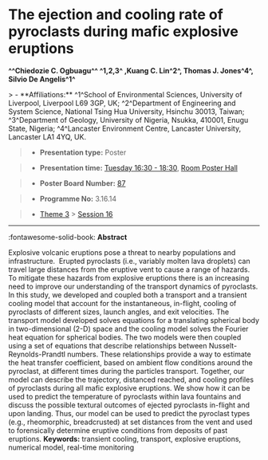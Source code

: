 # The ejection and cooling rate of pyroclasts during mafic explosive eruptions

**^^Chiedozie C. Ogbuagu^^ ^1,2,3^ ,Kuang C. Lin^2^, Thomas J. Jones^4^, Silvio De Angelis^1^**

<!-- more -->> - **Affiliations:** ^1^School of Environmental Sciences, University of Liverpool, Liverpool L69 3GP, UK; ^2^Department of Engineering and System Science, National Tsing Hua University, Hsinchu 30013, Taiwan; ^3^Department of Geology, University of Nigeria, Nsukka, 410001, Enugu State, Nigeria; ^4^Lancaster Environment Centre, Lancaster University, Lancaster LA1 4YQ, UK.

> - **Presentation type:** Poster

> - **Presentation time:** [Tuesday 16:30 - 18:30](../sessions_comparison.md#__tabbed_2_6), [Room Poster Hall](../maps_venue.md#__tabbed_1_1)

> - **Poster Board Number:** [87](../map_poster_boards.md#tuesday)

> - **Programme No:** 3.16.14

> - [Theme 3](../theme3.md) > [Session 16](../sessions/session-3-16.md)

--- 

:fontawesome-solid-book: **Abstract**

Explosive volcanic eruptions pose a threat to nearby populations and infrastructure.  Erupted pyroclasts (i.e., variably molten lava droplets) can travel large distances from the eruptive vent to cause a range of hazards. To mitigate these hazards from explosive eruptions there is an increasing need to improve our understanding of the transport dynamics of pyroclasts. In this study, we developed and coupled both a transport and a transient cooling model that account for the instantaneous, in-flight, cooling of pyroclasts of different sizes, launch angles, and exit velocities. The transport model developed solves equations for a translating spherical body in two-dimensional (2-D) space and the cooling model solves the Fourier heat equation for spherical bodies. The two models were then coupled using a set of equations that describe relationships between Nusselt-Reynolds-Prandtl numbers. These relationships provide a way to estimate the heat transfer coefficient, based on ambient flow conditions around the pyroclast, at different times during the particles transport. Together, our model can describe the trajectory, distanced reached, and cooling profiles of pyroclasts during all mafic explosive eruptions. We show how it can be used to predict the temperature of pyroclasts within lava fountains and discuss the possible textural outcomes of ejected pyroclasts in-flight and upon landing. Thus, our model can be used to predict the pyroclast types (e.g., rheomorphic, breadcrusted) at set distances from the vent and used to forensically determine eruptive conditions from deposits of past eruptions.
**Keywords:** transient cooling, transport, explosive eruptions, numerical model, real-time monitoring

